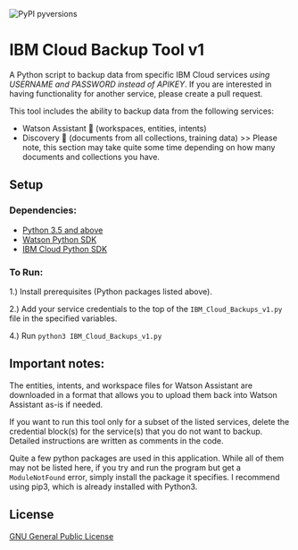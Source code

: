 ![PyPI pyversions](https://img.shields.io/badge/python-3.5%20%7C%203.6%20%7C%203.7-blue)

# IBM Cloud Backup Tool v1

A Python script to backup data from specific IBM Cloud services *using USERNAME and PASSWORD instead of APIKEY*. If you are interested in having functionality for another service, please create a pull request.

This tool includes the ability to backup data from the following services:
- Watson Assistant :green_heart: (workspaces, entities, intents)
- Discovery :green_heart: (documents from all collections, training data) >> Please note, this section may take quite some time depending on how many documents and collections you have.


## Setup

### Dependencies:
- [Python 3.5 and above](https://www.python.org/downloads/)
- [Watson Python SDK](https://pypi.org/project/ibm-watson/)
- [IBM Cloud Python SDK](https://pypi.org/project/ibm-cloud-sdk-core/)


### To Run:
1.) Install prerequisites (Python packages listed above).

2.) Add your service credentials to the top of the `IBM_Cloud_Backups_v1.py` file in the specified variables.

4.) Run `python3 IBM_Cloud_Backups_v1.py`


## Important notes:

The entities, intents, and workspace files for Watson Assistant are downloaded in a format that allows you to upload them back into Watson Assistant as-is if needed.

If you want to run this tool only for a subset of the listed services, delete the credential block(s) for the service(s) that you do not want to backup. Detailed instructions are written as comments in the code.

Quite a few python packages are used in this application. While all of them may not be listed here, if you try and run the program but get a `ModuleNotFound` error, simply install the package it specifies. I recommend using pip3, which is already installed with Python3.

## License

[GNU General Public License](https://www.gnu.org/licenses/gpl-3.0.en.html)
